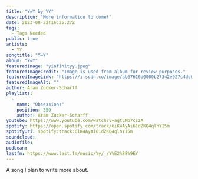 ```yaml
---
title: "Y∞Y by YY"
description: "More information to come!"
date: 2023-08-22T16:25:27Z
tags:
  - Tags Needed
public: true
artists:
  - YY
songtitle: "Y∞Y"
album: "Y∞Y"
featuredImage: "yinfinityy.jpeg"
featuredImageCredit: "Image is used from album for review purposes."
featuredImageLink: "https://i.scdn.co/image/ab67616d0000b27342e927c4dd0b2fcfeb263dae"
featuredImageAlt: ""
author: Aram Zucker-Scharff
playlists:
  -
    name: "Obsessions"
    position: 359
    author: Aram Zucker-Scharff
youtube: https://www.youtube.com/watch?v=agtLMb7cszA
spotify: https://open.spotify.com/track/6iK4AyAi61dZKQ4qlhYI5m
spotifyUri: spotify:track:6iK4AyAi61dZKQ4qlhYI5m
soundcloud:
audiofile:
podbean:
lastfm: https://www.last.fm/music/Yy/_/Y%E2%88%9EY
---
```


A song I plan to write more about.
		